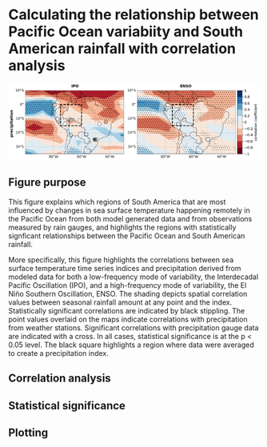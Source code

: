# Calculating the relationship between Pacific Ocean variabiity and South American rainfall with correlation analysis

![Correlations between Pacific modes and precipitation](/assets/pacific_precip_corr.png)

## Figure purpose
This figure explains which regions of South America that are most influenced by changes in sea surface temperature happening remotely in the Pacific Ocean from both model generated data and from observations measured by rain gauges, and highlights the regions with statistically signficant relationships between the Pacific Ocean and South American rainfall. 

More specifically, this figure highlights the correlations between sea surface temperature time series indices and precipitation derived from modeled data for both a low-frequency mode of variability, the Interdecadal Pacific Oscillation (IPO), and a high-frequency mode of variability, the El Niño Southern Oscillation, ENSO. The shading depicts spatial correlation values between seasonal rainfall amount at any point and the index. Statistically significant correlations are indicated by black stippling. The point values overlaid on the maps indicate correlations with precipitation from weather stations. Significant correlations with precipitation gauge data are indicated with a cross. In all cases, statistical significance is at the p < 0.05 level. The black square highlights a region where data were averaged to create a precipitation index.

## Correlation analysis

## Statistical significance

## Plotting
